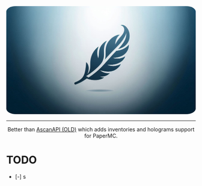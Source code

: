 <div align=center>
    <img src="inventrium.jpg" style="border-radius: 5%;">
<hr>
    <p>Better than <a href="https://github.com/FlxwDNS/AscanAPI">AscanAPI (OLD)</a> which adds inventories and holograms support for PaperMC.</p>
</div>


# TODO
- [-]
s